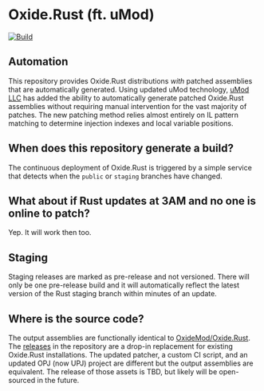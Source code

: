 # Oxide.Rust (ft. uMod)

[![Build](https://github.com/Calytic/Oxide.Rust-private/actions/workflows/build.yml/badge.svg)](https://github.com/Calytic/Oxide.Rust-private/actions/workflows/build.yml)

## Automation

This repository provides Oxide.Rust distributions *with* patched assemblies that are automatically generated.
Using updated uMod technology, [uMod LLC](https://umod.org) has added the ability to automatically generate patched Oxide.Rust assemblies without requiring manual intervention for the vast majority of patches.
The new patching method relies almost entirely on IL pattern matching to determine injection indexes and local variable positions.

## When does this repository generate a build?

The continuous deployment of Oxide.Rust is triggered by a simple service that detects when the `public` or `staging` branches have changed.

## What about if Rust updates at 3AM and no one is online to patch?

Yep. It will work then too.

## Staging

Staging releases are marked as pre-release and not versioned. There will only be one pre-release build and it will automatically reflect the latest version of the Rust staging branch within minutes of an update.

## Where is the source code?

The output assemblies are functionally identical to [OxideMod/Oxide.Rust](https://github.com/OxideMod/Oxide.Rust). The [releases](https://github.com/Calytic/Oxide.Rust/releases) in the repository are a drop-in replacement for existing Oxide.Rust installations. The updated patcher, a custom CI script, and an updated OPJ (now UPJ) project are different but the output assemblies are equivalent. The release of those assets is TBD, but likely will be open-sourced in the future.
